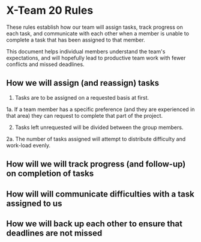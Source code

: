# X-Team 20 Rules

These rules establish how our team will assign tasks,
track progress on each task, and communicate with each other 
when a member is unable to complete a task that has been assigned to that member.

This document helps individual members understand the team's expectations,
and will hopefully lead to productive team work with fewer conflicts
and missed deadlines.

## How we will assign (and reassign) tasks
1. Tasks are to be assigned on a requested basis at first.

  1a. If a team member has a specific preference (and they are experienced in that area) they can request to complete that part of the project.
  
2. Tasks left unrequested will be divided between the group members. 

  2a. The number of tasks assigned will attempt to distribute difficulty and work-load evenly.




## How will we will track progress (and follow-up) on completion of tasks



## How will will communicate difficulties with a task assigned to us



## How we will back up each other to ensure that deadlines are not missed






